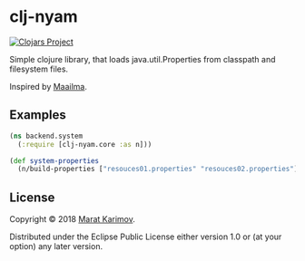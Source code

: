 # clj-nyam

[![Clojars Project](https://img.shields.io/clojars/v/org.clojars.mkarimov/clj-nyam.svg)](https://clojars.org/org.clojars.mkarimov/clj-nyam)

Simple clojure library, that loads java.util.Properties from classpath and filesystem files.

Inspired by [Maailma](https://github.com/metosin/maailma).

## Examples

```clj
(ns backend.system
  (:require [clj-nyam.core :as n]))

(def system-properties
  (n/build-properties ["resouces01.properties" "resouces02.properties"] ["fs01.properties" "fs02.properties"]))
```
## License

Copyright © 2018 [Marat Karimov](https://github.com/MaratKarimov).

Distributed under the Eclipse Public License either version 1.0 or (at
your option) any later version.
